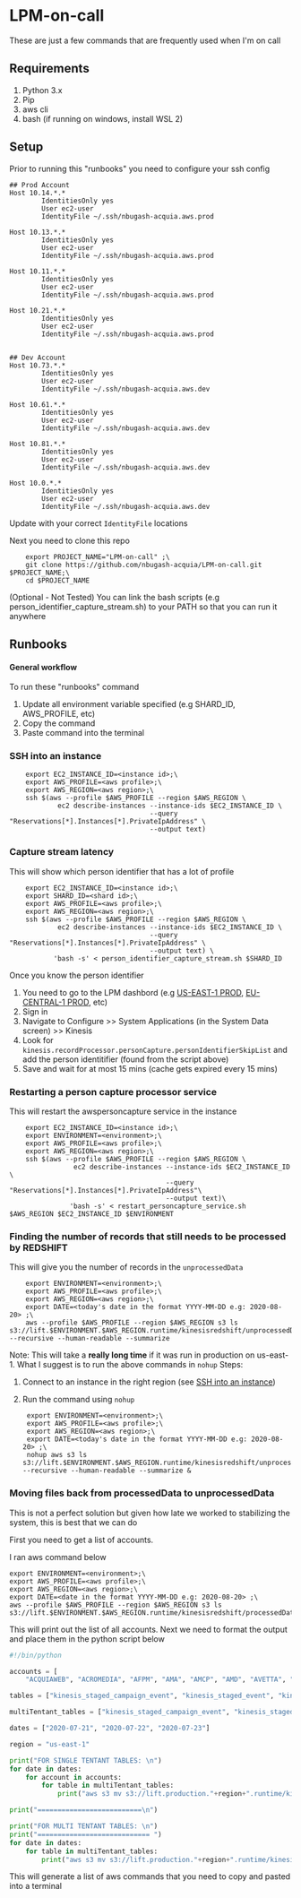 # LPM-on-call
These are just a few commands that are frequently used when I'm on call

## Requirements
1. Python 3.x
2. Pip
3. aws cli
4. bash (if running on windows, install WSL 2)

## Setup
Prior to running this "runbooks" you need to configure your ssh config

```
## Prod Account
Host 10.14.*.*
        IdentitiesOnly yes
        User ec2-user
        IdentityFile ~/.ssh/nbugash-acquia.aws.prod

Host 10.13.*.*
        IdentitiesOnly yes
        User ec2-user
        IdentityFile ~/.ssh/nbugash-acquia.aws.prod

Host 10.11.*.*
        IdentitiesOnly yes
        User ec2-user
        IdentityFile ~/.ssh/nbugash-acquia.aws.prod

Host 10.21.*.*
        IdentitiesOnly yes
        User ec2-user
        IdentityFile ~/.ssh/nbugash-acquia.aws.prod


## Dev Account
Host 10.73.*.*
        IdentitiesOnly yes
        User ec2-user
        IdentityFile ~/.ssh/nbugash-acquia.aws.dev

Host 10.61.*.*
        IdentitiesOnly yes
        User ec2-user
        IdentityFile ~/.ssh/nbugash-acquia.aws.dev

Host 10.81.*.*
        IdentitiesOnly yes
        User ec2-user
        IdentityFile ~/.ssh/nbugash-acquia.aws.dev

Host 10.0.*.*
        IdentitiesOnly yes
        User ec2-user
        IdentityFile ~/.ssh/nbugash-acquia.aws.dev
```
Update with your correct `IdentityFile` locations

Next you need to clone this repo

        export PROJECT_NAME="LPM-on-call" ;\
        git clone https://github.com/nbugash-acquia/LPM-on-call.git $PROJECT_NAME;\
        cd $PROJECT_NAME

(Optional - Not Tested)
You can link the bash scripts (e.g person_identifier_capture_stream.sh) to your PATH so that you can run it anywhere


## Runbooks
#### General workflow
To run these "runbooks" command
1. Update all environment variable specified (e.g SHARD_ID, AWS_PROFILE, etc)
2. Copy the command
3. Paste command into the terminal

### SSH into an instance

        export EC2_INSTANCE_ID=<instance id>;\
        export AWS_PROFILE=<aws profile>;\
        export AWS_REGION=<aws region>;\
        ssh $(aws --profile $AWS_PROFILE --region $AWS_REGION \
                ec2 describe-instances --instance-ids $EC2_INSTANCE_ID \
                                       --query "Reservations[*].Instances[*].PrivateIpAddress" \
                                       --output text)

### Capture stream latency
This will show which person identifier that has a lot of profile

        export EC2_INSTANCE_ID=<instance id>;\
        export SHARD_ID=<shard id>;\
        export AWS_PROFILE=<aws profile>;\
        export AWS_REGION=<aws region>;\
        ssh $(aws --profile $AWS_PROFILE --region $AWS_REGION \
                ec2 describe-instances --instance-ids $EC2_INSTANCE_ID \
                                       --query "Reservations[*].Instances[*].PrivateIpAddress" \
                                       --output text) \
               'bash -s' < person_identifier_capture_stream.sh $SHARD_ID
               
Once you know the person identifier 
1. You need to go to the LPM dashbord (e.g [US-EAST-1 PROD](us-east-1.lift.acquia.com), [EU-CENTRAL-1 PROD](eu-central-1.lift.acquia.com), etc)
2. Sign in
3. Navigate to Configure >> System Applications (in the System Data screen) >> Kinesis
4. Look for `kinesis.recordProcessor.personCapture.personIdentifierSkipList` and add the person identitifier (found from the script above)
5. Save and wait for at most 15 mins (cache gets expired every 15 mins)

### Restarting a person capture processor service
This will restart the awspersoncapture service in the instance

        export EC2_INSTANCE_ID=<instance id>;\
        export ENVIRONMENT=<environment>;\
        export AWS_PROFILE=<aws profile>;\
        export AWS_REGION=<aws region>;\
        ssh $(aws --profile $AWS_PROFILE --region $AWS_REGION \
                    ec2 describe-instances --instance-ids $EC2_INSTANCE_ID \
                                           --query "Reservations[*].Instances[*].PrivateIpAddress"\
                                           --output text)\
                   'bash -s' < restart_personcapture_service.sh $AWS_REGION $EC2_INSTANCE_ID $ENVIRONMENT
                   

### Finding the number of records that still needs to be processed by REDSHIFT
This will give you the number of records in the `unprocessedData`

        export ENVIRONMENT=<environment>;\
        export AWS_PROFILE=<aws profile>;\
        export AWS_REGION=<aws region>;\
        export DATE=<today's date in the format YYYY-MM-DD e.g: 2020-08-20> ;\
        aws --profile $AWS_PROFILE --region $AWS_REGION s3 ls s3://lift.$ENVIRONMENT.$AWS_REGION.runtime/kinesisredshift/unprocessedData/$DATE/ --recursive --human-readable --summarize

Note: This will take a **really long time** if it was run in production on us-east-1. What I suggest is to run the above commands in `nohup`
Steps:
1. Connect to an instance in the right region (see [SSH into an instance](#ssh-into-an-instance))
2. Run the command using `nohup`
        
        export ENVIRONMENT=<environment>;\
        export AWS_PROFILE=<aws profile>;\
        export AWS_REGION=<aws region>;\
        export DATE=<today's date in the format YYYY-MM-DD e.g: 2020-08-20> ;\
        nohup aws s3 ls s3://lift.$ENVIRONMENT.$AWS_REGION.runtime/kinesisredshift/unprocessedData/$DATE --recursive --human-readable --summarize &
        
### Moving files back from processedData to unprocessedData
This is not a perfect solution but given how late we worked to stabilizing the system, this is best that we can do

First you need to get a list of accounts.

I ran aws command below
		
	export ENVIRONMENT=<environment>;\
	export AWS_PROFILE=<aws profile>;\
	export AWS_REGION=<aws region>;\
	export DATE=<date in the format YYYY-MM-DD e.g: 2020-08-20> ;\
	aws --profile $AWS_PROFILE --region $AWS_REGION s3 ls s3://lift.$ENVIRONMENT.$AWS_REGION.runtime/kinesisredshift/processedData/$DATE/

This will print out the list of all accounts. Next we need to format the output and place them in the python script below

```python
#!/bin/python

accounts = [
	"ACQUIAWEB", "ACROMEDIA", "AFPM", "AMA", "AMCP", "AMD", "AVETTA", "BACredomatic", "BCBSMN", "BESSEMER", "BLACKBOARD", "CASE", "CCF", "CDW", "CHARLESRIVERLABS", "CHEP", "CHEVRON", "COMMUNITYHEALTH", "CONAGRA", "CORELLE", "CUMMINS", "DONNELLEY", "EASTERNBANK", "EGNYTE", "ELEVATEDTHIRD", "ENTERPRISEBANK", "FAMILYTALK", "FANNIEMAE", "FFW", "FIRSTHAWAIIANBANK", "FSU", "GLOBALATLANTIC", "GRANDCANYONUNI", "ILAO", "INFOVISTA", "JCCMANHATTAN", "JEWELERSMUTUAL", "JohnnsonOutdoors", "KBR", "KCTS", "KRONOS", "LODGECASTIRON", "MARS", "MDVIP", "MSK", "MULESOFT", "NABORS", "NASDAQ", "NEWELL", "NJPA", "NORTHWELL", "NYITS", "OOMPH", "OSU", "PANASONIC", "PAYCHEX", "PERFORCE", "PHASE2", "PatientPoint", "RELATEDCOMPANIES", "RLHC", "RODANFIELDS", "SECURITYBENEFIT", "STAPLES", "STAPLESINC", "STEWARD", "SUMMIT", "TEC", "TEXASCAPITAL", "UCLAEXT", "UNITEDRENTALS", "UNIVOFWASHINGTON", "UNIVUTAHHEALTH", "UNLEASHED", "UnderwritersLaborat", "Videotron", "Voya", "WEBSTERBANK", "WENDYS", "WRF"]

tables = ["kinesis_staged_campaign_event", "kinesis_staged_event", "kinesis_staged_matched_segment", "kinesis_staged_person", "kinesis_staged_person_identifier", "kinesis_staged_person_ranking", "kinesis_staged_person_ranking_item", "kinesis_staged_person_ranking_summary", "kinesis_staged_touch"]

multiTentant_tables = ["kinesis_staged_campaign_event", "kinesis_staged_customer_content", "kinesis_staged_event", "kinesis_staged_matched_segment", "kinesis_staged_person", "kinesis_staged_person_identifier", "kinesis_staged_person_link", "kinesis_staged_person_ranking", "kinesis_staged_person_ranking_item", "kinesis_staged_person_ranking_summary", "kinesis_staged_touch"]

dates = ["2020-07-21", "2020-07-22", "2020-07-23"]

region = "us-east-1"

print("FOR SINGLE TENTANT TABLES: \n")
for date in dates:
	for account in accounts:
		for table in multiTentant_tables:
			print("aws s3 mv s3://lift.production."+region+".runtime/kinesisredshift/processedData/" + date +"/" + account + "/"+ table + "/ s3://lift.production."+region+".runtime/kinesisredshift/unprocessedData/"+ date + "/" + account + "/"+ table +"/ --recursive ;\\")

print("==========================\n")

print("FOR MULTI TENTANT TABLES: \n")
print("============================ ")
for date in dates:
	for table in multiTentant_tables:
		print("aws s3 mv s3://lift.production."+region+".runtime/kinesisredshift/processedData/"+ date +"/" + table + "/ s3://lift.production." + region + ".runtime/kinesisredshift/unprocessedData/"+ date + "/" + table + "/ --recursive ;\\")
```

This will generate a list of aws commands that you need to copy and pasted into a terminal
